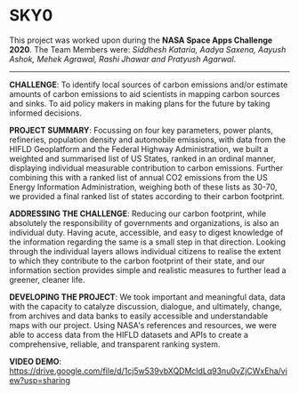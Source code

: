 # SKY0
This project was worked upon during the **NASA Space Apps Challenge 2020**.
The Team Members were: *Siddhesh Kataria, Aadya Saxena, Aayush Ashok, Mehek Agrawal, Rashi Jhawar and Pratyush Agarwal*. 

---

**CHALLENGE**:
To identify local sources of carbon emissions and/or estimate amounts of carbon emissions to aid scientists in mapping carbon sources and sinks. To aid policy makers in making plans for the future by taking informed decisions.

**PROJECT SUMMARY**:
Focussing on four key parameters, power plants, refineries, population density and automobile emissions, with data from the HIFLD Geoplatform and the Federal Highway Administration, we built a weighted and summarised list of US States, ranked in an ordinal manner, displaying individual measurable contribution to carbon emissions. Further combining this with a ranked list of annual CO2 emissions from the US Energy Information Administration, weighing both of these lists as 30-70, we provided a final ranked list of states according to their carbon footprint. 

**ADDRESSING THE CHALLENGE**:
Reducing our carbon footprint, while absolutely the responsibility of governments and organizations, is also an individual duty. Having acute, accessible, and easy to digest knowledge of the information regarding the same is a small step in that direction.
Looking through the individual layers allows individual citizens to realise the extent to which they contribute to the carbon footprint of their state, and our information section provides simple and realistic measures to further lead a greener, cleaner life.

**DEVELOPING THE PROJECT**:
We took important and meaningful data, data with the capacity to catalyze discussion, dialogue, and ultimately, change, from archives and data banks to easily accessible and understandable maps with our project.
Using NASA's references and resources, we were able to access data from the HIFLD datasets and APIs to create a comprehensive, reliable, and transparent ranking system.

**VIDEO DEMO**: https://drive.google.com/file/d/1cj5w539vbXQDMcldLq93nu0vZjCWxEha/view?usp=sharing
